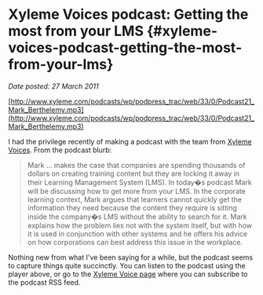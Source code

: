 # Xyleme Voices podcast: Getting the most from your LMS {#xyleme-voices-podcast-getting-the-most-from-your-lms}

_Date posted: 27 March 2011_

[http://www.xyleme.com/podcasts/wp/podpress_trac/web/33/0/Podcast21_Mark_Berthelemy.mp3](http://www.xyleme.com/podcasts/wp/podpress_trac/web/33/0/Podcast21_Mark_Berthelemy.mp3)

I had the privilege recently of making a podcast with the team from [Xyleme Voices](http://www.xyleme.com/podcasts). From the podcast blurb:

> Mark ... makes the case that companies are spending thousands of dollars on creating training content but they are locking it away in their Learning Management System (LMS). In today�s podcast Mark will be discussing how to get more from your LMS. In the corporate learning context, Mark argues that learners cannot quickly get the information they need because the content they require is sitting inside the company�s LMS without the ability to search for it. Mark explains how the problem lies not with the system itself, but with how it is used in conjunction with other systems and he offers his advice on how corporations can best address this issue in the workplace.

Nothing new from what I've been saying for a while, but the podcast seems to capture things quite succinctly. You can listen to the podcast using the player above, or go to the [Xyleme Voice page](http://www.xyleme.com/podcasts/archives/33) where you can subscribe to the podcast RSS feed.